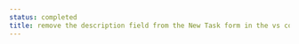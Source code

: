 ```yaml
---
status: completed
title: remove the description field from the New Task form in the vs code extension
---
```



